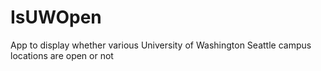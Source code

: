 # IsUWOpen
App to display whether various University of Washington Seattle campus locations are open or not
